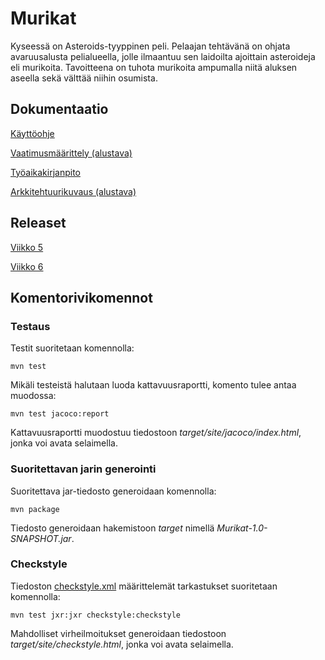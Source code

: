 # Murikat

Kyseessä on Asteroids-tyyppinen peli. Pelaajan tehtävänä on ohjata avaruusalusta pelialueella, jolle ilmaantuu sen laidoilta ajoittain asteroideja eli murikoita. Tavoitteena on tuhota murikoita ampumalla niitä aluksen aseella sekä välttää niihin osumista.

## Dokumentaatio

[Käyttöohje](https://github.com/tkoukkar/ot-harjoitustyo/blob/master/dokumentaatio/kayttoohje.md)

[Vaatimusmäärittely (alustava)](https://github.com/tkoukkar/ot-harjoitustyo/blob/master/dokumentaatio/vaatimusmaarittely.md)

[Työaikakirjanpito](https://github.com/tkoukkar/ot-harjoitustyo/blob/master/dokumentaatio/tyoaikakirjanpito.md)

[Arkkitehtuurikuvaus (alustava)](https://github.com/tkoukkar/ot-harjoitustyo/blob/master/dokumentaatio/arkkitehtuuri.md)

## Releaset

[Viikko 5](https://github.com/tkoukkar/ot-harjoitustyo/releases/tag/viikko5)

[Viikko 6](https://github.com/tkoukkar/ot-harjoitustyo/releases/tag/viikko6)

## Komentorivikomennot

### Testaus

Testit suoritetaan komennolla:

`mvn test`

Mikäli testeistä halutaan luoda kattavuusraportti, komento tulee antaa muodossa:

`mvn test jacoco:report`

Kattavuusraportti muodostuu tiedostoon *target/site/jacoco/index.html*, jonka voi avata selaimella.

### Suoritettavan jarin generointi

Suoritettava jar-tiedosto generoidaan komennolla:

`mvn package`

Tiedosto generoidaan hakemistoon *target* nimellä *Murikat-1.0-SNAPSHOT.jar*.

### Checkstyle

Tiedoston [checkstyle.xml](https://github.com/tkoukkar/ot-harjoitustyo/blob/master/Murikat/checkstyle.xml) määrittelemät tarkastukset suoritetaan komennolla:

`mvn test jxr:jxr checkstyle:checkstyle`

Mahdolliset virheilmoitukset generoidaan tiedostoon *target/site/checkstyle.html*, jonka voi avata selaimella.
